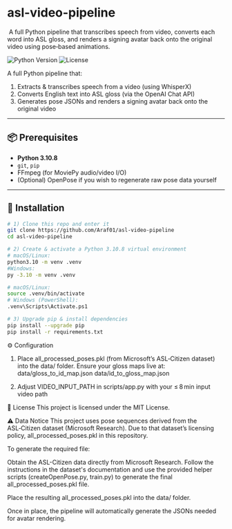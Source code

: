 # asl-video-pipeline
 A full Python pipeline that transcribes speech from video, converts each word into ASL gloss, and renders a signing avatar back onto the original video using pose‑based animations.
 
![Python Version](https://img.shields.io/badge/python-3.10%2B-blue)
![License](https://img.shields.io/badge/license-MIT-green.svg)

A full Python pipeline that:

1. Extracts & transcribes speech from a video (using WhisperX)  
2. Converts English text into ASL gloss (via the OpenAI Chat API)  
3. Generates pose JSONs and renders a signing avatar back onto the original video  

---

## 📦 Prerequisites

- **Python 3.10.8**  
- `git`, `pip`  
- FFmpeg (for MoviePy audio/video I/O)  
- (Optional) OpenPose if you wish to regenerate raw pose data yourself  

---

## 🔧 Installation

```bash
# 1) Clone this repo and enter it
git clone https://github.com/Araf01/asl-video-pipeline
cd asl-video-pipeline

# 2) Create & activate a Python 3.10.8 virtual environment
# macOS/Linux:
python3.10 -m venv .venv
#Windows:
py -3.10 -m venv .venv

# macOS/Linux:
source .venv/bin/activate
# Windows (PowerShell):
.venv\Scripts\Activate.ps1

# 3) Upgrade pip & install dependencies
pip install --upgrade pip
pip install -r requirements.txt
```
⚙️ Configuration
1. Place all_processed_poses.pkl (from Microsoft’s ASL‑Citizen dataset) into the data/ folder.
Ensure your gloss maps live at:
data/gloss_to_id_map.json
data/id_to_gloss_map.json

2. Adjust VIDEO_INPUT_PATH in scripts/app.py with your ≤ 8 min input video path


📄 License
This project is licensed under the MIT License.


⚠️ Data Notice 
This project uses pose sequences derived from the ASL‑Citizen dataset (Microsoft Research).
Due to that dataset’s licensing policy, all_processed_poses.pkl in this repository.

To generate the required file:

Obtain the ASL-Citizen data directly from Microsoft Research.
Follow the instructions in the dataset's documentation and use the provided helper scripts (createOpenPose.py, train.py) to generate the final all_processed_poses.pkl file.

Place the resulting all_processed_poses.pkl into the data/ folder.

Once in place, the pipeline will automatically generate the JSONs needed for avatar rendering.


